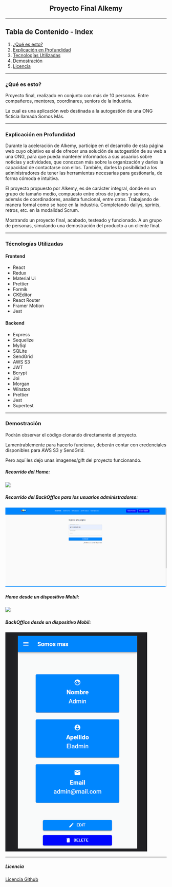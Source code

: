 <h2 align="center">
  Proyecto Final Alkemy
</h2>

----

## Tabla de Contenido - Index

1. [¿Qué es esto?](#what)
2. [Explicación en Profundidad](#deep)
3. [Tecnologías Utilizadas](#tech)
4. [Demostración](#demo)
5. [Licencia](#license)

----

### ¿Qué es esto? <a name="what"></a>

Proyecto final, realizado en conjunto con más de 10 personas. Entre compañeros, mentores, coordinares, seniors de la industria.

La cual es una aplicación web destinada a la autogestión de una ONG ficticia llamada Somos Más.

----

### Explicación en Profundidad <a name="deep"></a>

Durante la aceleración de Alkemy, participe en el desarrollo de esta página web cuyo objetivo es el de ofrecer una solución de autogestión de su web a una ONG, para que pueda mantener informados a sus usuarios sobre noticias y actividades, que conozcan más sobre la organización y darles la capacidad de contactarse con ellos.
También, darles la posibilidad a los administradores de tener las herramientas necesarias para gestionarla, de forma cómoda e intuitiva.

El proyecto propuesto por Alkemy, es de carácter integral, donde en un grupo de tamaño medio, compuesto entre otros de juniors y seniors, además de coordinadores, analista funcional, entre otros. Trabajando de manera formal como se hace en la industria. Completando dailys, sprints, retros, etc. en la modalidad Scrum.

Mostrando un proyecto final, acabado, testeado y funcionado. A un grupo de personas, simulando una demostración del producto a un cliente final.

----

### Técnologías Utilizadas <a name="tech"></a>

#### Frontend
- React
- Redux
- Material Ui
- Prettier
- Formik
- CKEditor
- React Router
- Framer Motion
- Jest

#### Backend
- Express
- Sequelize
- MySql
- SQLite
- SendGrid
- AWS S3
- JWT
- Bcrypt
- Joi
- Morgan
- Winston
- Prettier
- Jest
- Supertest

----

### Demostración <a name="demo"></a>

Podrán observar el código clonando directamente el proyecto.

Lamentrablemente para hacerlo funcionar, deberán contar con credenciales disponibles para AWS S3 y SendGrid.

Pero aquí les dejo unas imagenes/gift del proyecto funcionando.

##### Recorrido del Home:

<img src="images/Animation1.gif">

##### Recorrido del BackOffice para los usuarios administradores:

<img src="images/Animation2.gif">

##### Home desde un dispositivo Mobil:

<img src="images/Animation3.gif">

##### BackOffice desde un dispositivo Mobil:

<img src="images/Animation4.gif">

----

##### Licencia <a name="license"></a>

[Licencia Github](LICENSE)